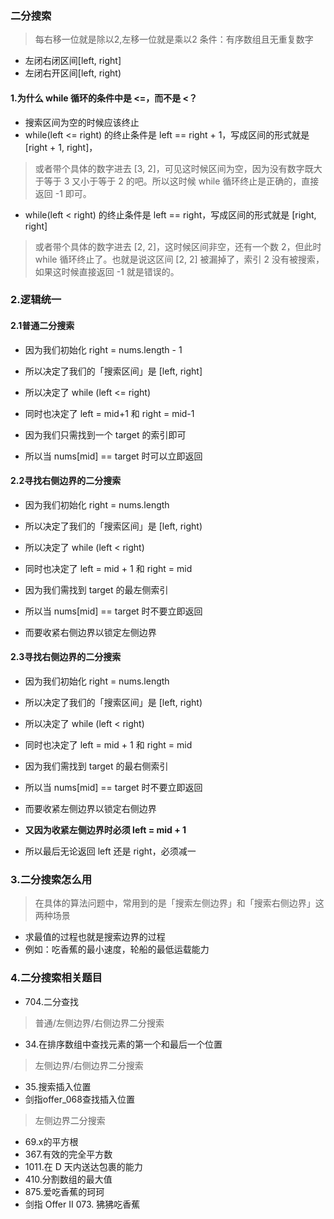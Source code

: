 ﻿### 二分搜索
> 每右移一位就是除以2,左移一位就是乘以2
> 条件：有序数组且无重复数字
- 左闭右闭区间[left, right]
- 左闭右开区间[left, right)

#### 1.为什么 while 循环的条件中是 <=，而不是 <？
- 搜索区间为空的时候应该终止
- while(left <= right) 的终止条件是 left == right + 1，写成区间的形式就是 [right + 1, right]，
> 或者带个具体的数字进去 [3, 2]，可见这时候区间为空，因为没有数字既大于等于 3 又小于等于 2 的吧。所以这时候 while 循环终止是正确的，直接返回 -1 即可。
- while(left < right) 的终止条件是 left == right，写成区间的形式就是 [right, right]
> 或者带个具体的数字进去 [2, 2]，这时候区间非空，还有一个数 2，但此时 while 循环终止了。也就是说这区间 [2, 2] 被漏掉了，索引 2 没有被搜索，如果这时候直接返回 -1 就是错误的。
### 2.逻辑统一
#### 2.1普通二分搜索
- 因为我们初始化 right = nums.length - 1
- 所以决定了我们的「搜索区间」是 [left, right]
- 所以决定了 while (left <= right)
- 同时也决定了 left = mid+1 和 right = mid-1

- 因为我们只需找到一个 target 的索引即可
- 所以当 nums[mid] == target 时可以立即返回


#### 2.2寻找右侧边界的二分搜索
- 因为我们初始化 right = nums.length
- 所以决定了我们的「搜索区间」是 [left, right)
- 所以决定了 while (left < right)
- 同时也决定了 left = mid + 1 和 right = mid

- 因为我们需找到 target 的最左侧索引
- 所以当 nums[mid] == target 时不要立即返回
- 而要收紧右侧边界以锁定左侧边界


#### 2.3寻找右侧边界的二分搜索
- 因为我们初始化 right = nums.length
- 所以决定了我们的「搜索区间」是 [left, right)
- 所以决定了 while (left < right)
- 同时也决定了 left = mid + 1 和 right = mid

- 因为我们需找到 target 的最右侧索引
- 所以当 nums[mid] == target 时不要立即返回
- 而要收紧左侧边界以锁定右侧边界

- **又因为收紧左侧边界时必须 left = mid + 1**
- 所以最后无论返回 left 还是 right，必须减一

### 3.二分搜索怎么用
> 在具体的算法问题中，常用到的是「搜索左侧边界」和「搜索右侧边界」这两种场景
- 求最值的过程也就是搜索边界的过程
- 例如：吃香蕉的最小速度，轮船的最低运载能力

### 4.二分搜索相关题目
- 704.二分查找
> 普通/左侧边界/右侧边界二分搜索
- 34.在排序数组中查找元素的第一个和最后一个位置
> 左侧边界/右侧边界二分搜索
- 35.搜索插入位置
- 剑指offer_068查找插入位置
> 左侧边界二分搜索
- 69.x的平方根
- 367.有效的完全平方数
- 1011.在 D 天内送达包裹的能力
- 410.分割数组的最大值	
- 875.爱吃香蕉的珂珂
- 剑指 Offer II 073. 狒狒吃香蕉